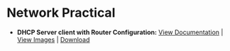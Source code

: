 # Network Practical

- **DHCP Server client with Router Configuration:** [View Documentation](https://github.com/hackThacker/network-practical/blob/main/dhcp%20and%20client/README.md) | [View Images](https://github.com/hackThacker/network-practical/blob/main/dhcp%20and%20client/dhcp%20lab%20with%20client%20and%20router.PNG) | [Download](https://github.com/hackThacker/network-practical/raw/main/dhcp%20and%20client/dhcp%20serve%20client%20router.pkt)
